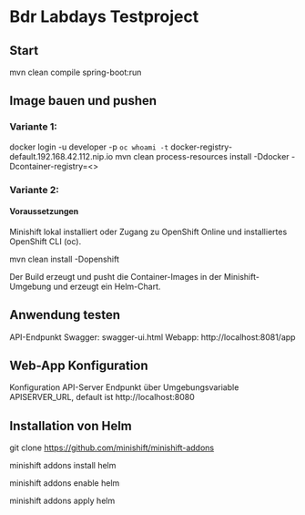 # Bdr Labdays Testproject

## Start
mvn clean compile spring-boot:run

## Image bauen und pushen 

### Variante 1:
docker login -u developer -p `oc whoami -t` docker-registry-default.192.168.42.112.nip.io
mvn clean process-resources install -Ddocker -Dcontainer-registry=<<container-registry>>

### Variante 2:
#### Voraussetzungen
Minishift lokal installiert oder
Zugang zu OpenShift Online und installiertes OpenShift CLI (oc).

mvn clean install -Dopenshift

Der Build erzeugt und pusht die Container-Images in der Minishift-Umgebung und erzeugt ein Helm-Chart.

## Anwendung testen
API-Endpunkt Swagger: swagger-ui.html
Webapp: http://localhost:8081/app

## Web-App Konfiguration
Konfiguration API-Server Endpunkt über Umgebungsvariable APISERVER_URL, default ist http://localhost:8080

## Installation von Helm
git clone https://github.com/minishift/minishift-addons

minishift addons install helm

minishift addons enable helm

minishift addons apply helm

